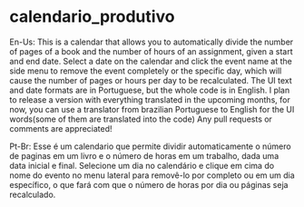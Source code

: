 # calendario_produtivo

En-Us: This is a calendar that allows you to automatically divide the number of pages of a book and the number of hours of an assignment, given a start and end date. Select a date on the calendar and click the event name at the side menu to remove the event completely or the specific day, which will cause the number of pages or hours per day to be recalculated. The UI text and date formats are in Portuguese, but the whole code is in English.
I plan to release a version with everything translated in the upcoming months, for now, you can use a translator from brazilian Portuguese to English for the UI words(some of them are translated into the code)
Any pull requests or comments are appreciated!


Pt-Br: Esse é um calendario que permite dividir automaticamente o número de paginas em um livro e o número de horas em um trabalho, dada uma data inicial e final. Selecione um dia no calendário e clique em cima do nome do evento no menu lateral para removê-lo por completo ou em um dia específico, o que fará com que o número de horas por dia ou páginas seja recalculado.
